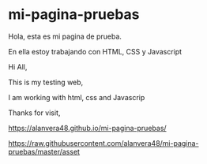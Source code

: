 # mi-pagina-pruebas

Hola, esta es mi pagina de prueba.

En ella estoy trabajando con HTML, CSS y Javascript 

Hi All,

This is my testing web,

I am working with html, css and Javascrip

Thanks for visit,

https://alanvera48.github.io/mi-pagina-pruebas/

https://raw.githubusercontent.com/alanvera48/mi-pagina-pruebas/master/asset
